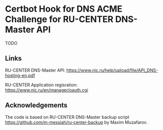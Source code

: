 # Certbot Hook for DNS ACME Challenge for RU-CENTER DNS-Master API

TODO

## Links

RU-CENTER DNS-Master API: <https://www.nic.ru/help/upload/file/API_DNS-hosting-en.pdf>

RU-CENTER Application regisration: <https://www.nic.ru/en/manager/oauth.cgi>

## Acknowledgements

The code is based on RU-CENTER DNS-Master backup script <https://github.com/m-messiah/ru-center-backup>
by Maxim Muzafarov.
